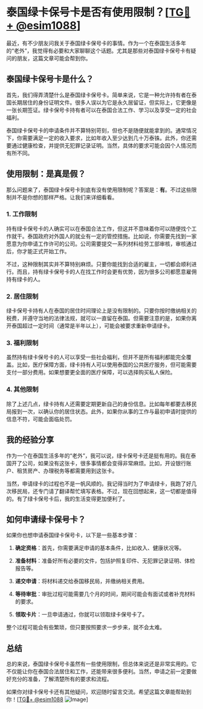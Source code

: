 # 泰国绿卡保号卡是否有使用限制？[[TG💪+ @esim1088](https://t.me/s/esim1088)]

最近，有不少朋友问我关于泰国绿卡保号卡的事情。作为一个在泰国生活多年的“老外”，我觉得有必要和大家聊聊这个话题。尤其是那些对泰国绿卡保号卡有疑问的朋友，这篇文章可能会帮到你。

## 泰国绿卡保号卡是什么？

首先，我们得弄清楚什么是泰国绿卡保号卡。简单来说，它是一种允许持有者在泰国长期居住的身份证明文件。很多人误以为它是永久居留证，但实际上，它更像是一张长期签证。绿卡保号卡持有者可以在泰国合法工作、学习以及享受一定的社会福利。

泰国绿卡保号卡的申请条件并不算特别苛刻，但也不是随便就能拿到的。通常情况下，你需要满足一定的收入要求，比如年收入至少达到几十万泰铢。此外，你还需要通过健康检查，并提供无犯罪记录证明。当然，具体的要求可能会因个人情况而有所不同。

## 使用限制：是真是假？

那么问题来了，泰国绿卡保号卡到底有没有使用限制呢？答案是：**有**。不过这些限制并不是你想的那样严格。让我们来详细看看。

### 1. 工作限制

持有绿卡保号卡的人确实可以在泰国合法工作，但这并不意味着你可以随便找个工作就干。泰国政府对外国人的就业有一定的管控措施。比如说，你需要先找到一家愿意为你申请工作许可的公司。公司需要提交一系列材料给劳工部审核，审核通过后，你才能正式开始工作。

不过，这种限制其实并不算特别麻烦。只要你能找到合适的雇主，一切都会顺利进行。而且，持有绿卡保号卡的人在找工作时会更有优势，因为很多公司都愿意雇佣持有绿卡的人。

### 2. 居住限制

绿卡保号卡持有人在泰国的居住时间理论上是没有限制的。只要你按时缴纳相关的税费，并遵守当地的法律法规，就可以一直留在泰国。但需要注意的是，如果你离开泰国超过一定时间（通常是半年以上），可能会被要求重新申请绿卡。

### 3. 福利限制

虽然持有绿卡保号卡的人可以享受一些社会福利，但并不是所有福利都能完全覆盖。比如，医疗保障方面，绿卡持有人可以使用泰国的公共医疗服务，但可能需要支付一部分费用。如果想要更全面的医疗保障，可以选择购买私人保险。

### 4. 其他限制

除了上述几点，绿卡持有人还需要定期更新自己的身份信息。比如每年都要去移民局报到一次，以确认你的居住状态。此外，如果你从事的工作与最初申请时提供的信息不符，可能会面临处罚。

## 我的经验分享

作为一个在泰国生活多年的“老外”，我可以说，绿卡保号卡还是挺有用的。我在泰国开了公司，如果没有这张卡，很多事情都会变得非常麻烦。比如，开设银行账户、租赁房产、办理税务等都需要用到这张卡。

当然，申请绿卡的过程也不是一帆风顺的。我记得当时为了申请绿卡，我跑了好几次移民局，还专门请了翻译帮忙填写表格。不过，现在回想起来，这一切都是值得的。有了绿卡保号卡后，我的生活变得更加便利了。

## 如何申请绿卡保号卡？

如果你也想申请泰国绿卡保号卡，以下是一些基本步骤：

1. **确定资格**：首先，你需要满足申请的基本条件，比如收入、健康状况等。
   
2. **准备材料**：准备好所有必要的文件，包括护照复印件、无犯罪记录证明、体检报告等。

3. **递交申请**：将材料递交给泰国移民局，并缴纳相关费用。

4. **等待审批**：审批过程可能需要几个月的时间，期间可能会有面试或者补充材料的要求。

5. **领取卡片**：一旦申请通过，你就可以领取绿卡保号卡了。

整个过程可能会有些繁琐，但只要按照要求一步步来，就不会太难。

## 总结

总的来说，泰国绿卡保号卡虽然有一些使用限制，但总体来说还是非常实用的。它不仅能让你在泰国合法居住和工作，还能带来很多便利。当然，申请之前一定要做好充分的准备，了解清楚所有的要求和流程。

如果你对绿卡保号卡还有其他疑问，欢迎随时留言交流。希望这篇文章能帮助到你！[[TG💪+ @esim1088](https://t.me/s/esim1088) ![Image](https://i.postimg.cc/4NQfJmqS/Snipaste-2025-05-13-00-14-12.png)]